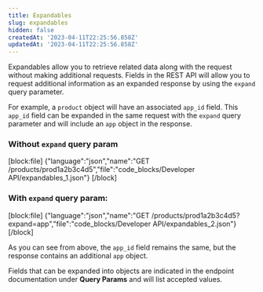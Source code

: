 ```yaml
---
title: Expandables
slug: expandables
hidden: false
createdAt: '2023-04-11T22:25:56.858Z'
updatedAt: '2023-04-11T22:25:56.858Z'
---
```

Expandables allow you to retrieve related data along with the request without making additional requests. Fields in the REST API will allow you to request additional information as an expanded response by using the `expand` query parameter. 

For example, a `product` object will have an associated `app_id` field. This `app_id` field can be expanded in the same request with the `expand` query parameter and will include an `app` object in the response. 

### Without `expand` query param

[block:file]
{"language":"json","name":"GET /products/prod1a2b3c4d5","file":"code_blocks/Developer API/expandables_1.json"}
[/block]



### With `expand` query param:

[block:file]
{"language":"json","name":"GET /products/prod1a2b3c4d5?expand=app","file":"code_blocks/Developer API/expandables_2.json"}
[/block]



As you can see from above, the `app_id` field remains the same, but the response contains an additional `app` object. 

Fields that can be expanded into objects are indicated in the endpoint documentation under **Query Params** and will list accepted values.